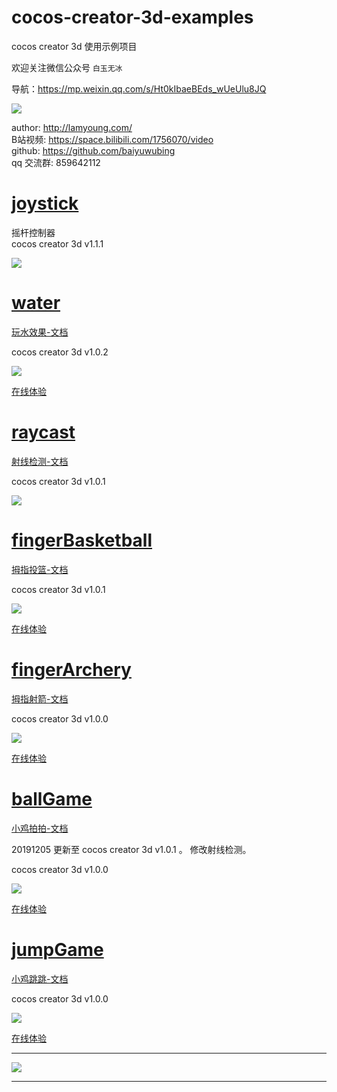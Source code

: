 # cocos-creator-3d-examples

cocos creator 3d 使用示例项目

欢迎关注微信公众号 `白玉无冰`  

导航：https://mp.weixin.qq.com/s/Ht0kIbaeBEds_wUeUlu8JQ

![](./img/about.jpg)  


author: http://lamyoung.com/  
B站视频: https://space.bilibili.com/1756070/video  
github: https://github.com/baiyuwubing  
qq 交流群: 859642112  


# [joystick](./joystick)

摇杆控制器  
cocos creator 3d v1.1.1    

![](./img/joystick.gif)



# [water](./water)

[玩水效果-文档](https://mp.weixin.qq.com/s/-5FSWg4YuGgqwv3L9tQ2dA)

cocos creator 3d v1.0.2  

![](./img/water.gif)

[在线体验](http://lamyoung.gitee.io/web/water)

# [raycast](./raycast)

[射线检测-文档](https://mp.weixin.qq.com/s/ATbpJNKromv17ke1cWgDDw)

cocos creator 3d v1.0.1  

![](./img/raycast.gif)


# [fingerBasketball](./fingerBasketball)

[拇指投篮-文档](https://mp.weixin.qq.com/s/VsbNtTL64J0xHIlhMUHCcQ)

cocos creator 3d v1.0.1  

![](./img/fingerBasketball.gif)

[在线体验](http://lamyoung.gitee.io/web/fingerBasketball)


# [fingerArchery](./fingerArchery)

[拇指射箭-文档](https://mp.weixin.qq.com/s/ISsxM411netkEWLKi4v7XA)

cocos creator 3d v1.0.0  

![](./img/fingerArchery.gif)

[在线体验](http://lamyoung.gitee.io/web/fingerArchery)


# [ballGame](./ballGame)

[小鸡拍拍-文档](https://mp.weixin.qq.com/s/sq_6PitkkHgDAj5bm1noPQ)

20191205 更新至 cocos creator 3d v1.0.1 。 修改射线检测。

cocos creator 3d v1.0.0  

![](./img/ballGame.gif)

[在线体验](http://lamyoung.gitee.io/web/ballGame)


# [jumpGame](./jumpGame)

[小鸡跳跳-文档](https://mp.weixin.qq.com/s/UJK5mn8bR_pJIGZ9SaB1Zw)

cocos creator 3d v1.0.0  

![](./img/jumpGame.gif)

[在线体验](http://lamyoung.gitee.io/web/jumpGame)


---

![](./img/about.jpg)

--- 

